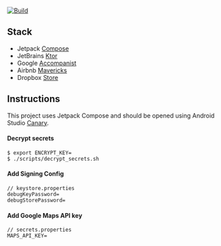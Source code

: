 [![Build](https://github.com/itsandreramon/mux-rulona/actions/workflows/build.yml/badge.svg)](https://github.com/itsandreramon/mux-rulona/actions/workflows/build.yml)

## Stack
- Jetpack [Compose](https://developer.android.com/jetpack/compose)
- JetBrains [Ktor](https://github.com/ktorio/ktor)
- Google [Accompanist](https://github.com/google/accompanist)
- Airbnb [Mavericks](https://github.com/airbnb/mavericks)
- Dropbox [Store](https://github.com/dropbox/Store)

## Instructions
This project uses Jetpack Compose and should be opened using Android Studio [Canary](https://developer.android.com/studio/preview).

#### Decrypt secrets
```
$ export ENCRYPT_KEY=
$ ./scripts/decrypt_secrets.sh
```

#### Add Signing Config
```
// keystore.properties
debugKeyPassword=
debugStorePassword=
```

#### Add Google Maps API key
```
// secrets.properties
MAPS_API_KEY=
```
